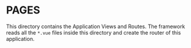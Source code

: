 # PAGES

This directory contains the Application Views and Routes.
The framework reads all the `*.vue` files inside this directory and create the router of this application.
